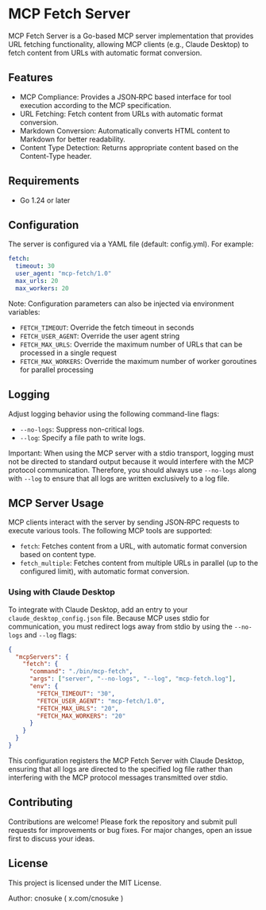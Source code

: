 # MCP Fetch Server

MCP Fetch Server is a Go-based MCP server implementation that provides URL fetching functionality, allowing MCP clients (e.g., Claude Desktop) to fetch content from URLs with automatic format conversion.

## Features

* MCP Compliance: Provides a JSON‐RPC based interface for tool execution according to the MCP specification.
* URL Fetching: Fetch content from URLs with automatic format conversion.
* Markdown Conversion: Automatically converts HTML content to Markdown for better readability.
* Content Type Detection: Returns appropriate content based on the Content-Type header.

## Requirements

* Go 1.24 or later

## Configuration

The server is configured via a YAML file (default: config.yml). For example:

```yaml
fetch:
  timeout: 30
  user_agent: "mcp-fetch/1.0"
  max_urls: 20
  max_workers: 20
```

Note: Configuration parameters can also be injected via environment variables:

* `FETCH_TIMEOUT`: Override the fetch timeout in seconds
* `FETCH_USER_AGENT`: Override the user agent string
* `FETCH_MAX_URLS`: Override the maximum number of URLs that can be processed in a single request
* `FETCH_MAX_WORKERS`: Override the maximum number of worker goroutines for parallel processing

## Logging

Adjust logging behavior using the following command-line flags:

* `--no-logs`: Suppress non-critical logs.
* `--log`: Specify a file path to write logs.

Important: When using the MCP server with a stdio transport, logging must not be directed to standard output because it would interfere with the MCP protocol communication. Therefore, you should always use `--no-logs` along with `--log` to ensure that all logs are written exclusively to a log file.

## MCP Server Usage

MCP clients interact with the server by sending JSON‐RPC requests to execute various tools. The following MCP tools are supported:

* `fetch`: Fetches content from a URL, with automatic format conversion based on content type.
* `fetch_multiple`: Fetches content from multiple URLs in parallel (up to the configured limit), with automatic format conversion.

### Using with Claude Desktop

To integrate with Claude Desktop, add an entry to your `claude_desktop_config.json` file. Because MCP uses stdio for communication, you must redirect logs away from stdio by using the `--no-logs` and `--log` flags:

```json
{
  "mcpServers": {
    "fetch": {
      "command": "./bin/mcp-fetch",
      "args": ["server", "--no-logs", "--log", "mcp-fetch.log"],
      "env": {
        "FETCH_TIMEOUT": "30",
        "FETCH_USER_AGENT": "mcp-fetch/1.0",
        "FETCH_MAX_URLS": "20",
        "FETCH_MAX_WORKERS": "20"
      }
    }
  }
}
```

This configuration registers the MCP Fetch Server with Claude Desktop, ensuring that all logs are directed to the specified log file rather than interfering with the MCP protocol messages transmitted over stdio.

## Contributing

Contributions are welcome! Please fork the repository and submit pull requests for improvements or bug fixes. For major changes, open an issue first to discuss your ideas.

## License

This project is licensed under the MIT License.

Author: cnosuke ( x.com/cnosuke )
